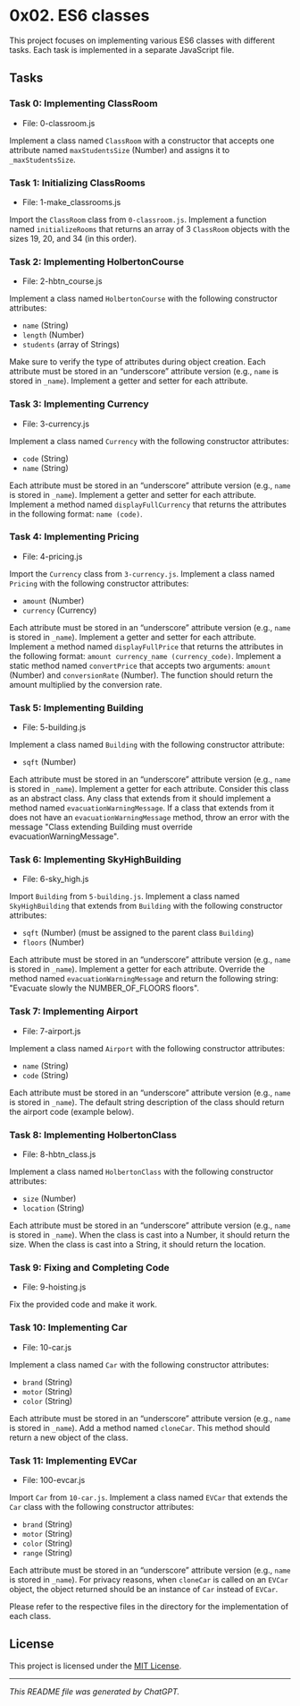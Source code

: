 # 0x02. ES6 classes

This project focuses on implementing various ES6 classes with different tasks. Each task is implemented in a separate JavaScript file.

## Tasks

### Task 0: Implementing ClassRoom

- File: 0-classroom.js

Implement a class named `ClassRoom` with a constructor that accepts one attribute named `maxStudentsSize` (Number) and assigns it to `_maxStudentsSize`.

### Task 1: Initializing ClassRooms

- File: 1-make_classrooms.js

Import the `ClassRoom` class from `0-classroom.js`. Implement a function named `initializeRooms` that returns an array of 3 `ClassRoom` objects with the sizes 19, 20, and 34 (in this order).

### Task 2: Implementing HolbertonCourse

- File: 2-hbtn_course.js

Implement a class named `HolbertonCourse` with the following constructor attributes:
- `name` (String)
- `length` (Number)
- `students` (array of Strings)

Make sure to verify the type of attributes during object creation. Each attribute must be stored in an “underscore” attribute version (e.g., `name` is stored in `_name`). Implement a getter and setter for each attribute.

### Task 3: Implementing Currency

- File: 3-currency.js

Implement a class named `Currency` with the following constructor attributes:
- `code` (String)
- `name` (String)

Each attribute must be stored in an “underscore” attribute version (e.g., `name` is stored in `_name`). Implement a getter and setter for each attribute. Implement a method named `displayFullCurrency` that returns the attributes in the following format: `name (code)`.

### Task 4: Implementing Pricing

- File: 4-pricing.js

Import the `Currency` class from `3-currency.js`. Implement a class named `Pricing` with the following constructor attributes:
- `amount` (Number)
- `currency` (Currency)

Each attribute must be stored in an “underscore” attribute version (e.g., `name` is stored in `_name`). Implement a getter and setter for each attribute. Implement a method named `displayFullPrice` that returns the attributes in the following format: `amount currency_name (currency_code)`. Implement a static method named `convertPrice` that accepts two arguments: `amount` (Number) and `conversionRate` (Number). The function should return the amount multiplied by the conversion rate.

### Task 5: Implementing Building

- File: 5-building.js

Implement a class named `Building` with the following constructor attribute:
- `sqft` (Number)

Each attribute must be stored in an “underscore” attribute version (e.g., `name` is stored in `_name`). Implement a getter for each attribute. Consider this class as an abstract class. Any class that extends from it should implement a method named `evacuationWarningMessage`. If a class that extends from it does not have an `evacuationWarningMessage` method, throw an error with the message "Class extending Building must override evacuationWarningMessage".

### Task 6: Implementing SkyHighBuilding

- File: 6-sky_high.js

Import `Building` from `5-building.js`. Implement a class named `SkyHighBuilding` that extends from `Building` with the following constructor attributes:
- `sqft` (Number) (must be assigned to the parent class `Building`)
- `floors` (Number)

Each attribute must be stored in an “underscore” attribute version (e.g., `name` is stored in `_name`). Implement a getter for each attribute. Override the method named `evacuationWarningMessage` and return the following string: "Evacuate slowly the NUMBER_OF_FLOORS floors".

### Task 7: Implementing Airport

- File: 7-airport.js

Implement a class named `Airport` with the following constructor attributes:
- `name` (String)
- `code` (String)

Each attribute must be stored in an “underscore” attribute version (e.g., `name` is stored in `_name`). The default string description of the class should return the airport code (example below).

### Task 8: Implementing HolbertonClass

- File: 8-hbtn_class.js

Implement a class named `HolbertonClass` with the following constructor attributes:
- `size` (Number)
- `location` (String)

Each attribute must be stored in an “underscore” attribute version (e.g., `name` is stored in `_name`). When the class is cast into a Number, it should return the size. When the class is cast into a String, it should return the location.

### Task 9: Fixing and Completing Code

- File: 9-hoisting.js

Fix the provided code and make it work.

### Task 10: Implementing Car

- File: 10-car.js

Implement a class named `Car` with the following constructor attributes:
- `brand` (String)
- `motor` (String)
- `color` (String)

Each attribute must be stored in an “underscore” attribute version (e.g., `name` is stored in `_name`). Add a method named `cloneCar`. This method should return a new object of the class.

### Task 11: Implementing EVCar

- File: 100-evcar.js

Import `Car` from `10-car.js`. Implement a class named `EVCar` that extends the `Car` class with the following constructor attributes:
- `brand` (String)
- `motor` (String)
- `color` (String)
- `range` (String)

Each attribute must be stored in an “underscore” attribute version (e.g., `name` is stored in `_name`). For privacy reasons, when `cloneCar` is called on an `EVCar` object, the object returned should be an instance of `Car` instead of `EVCar`.

Please refer to the respective files in the directory for the implementation of each class.

## License

This project is licensed under the [MIT License](LICENSE).

---
*This README file was generated by ChatGPT.*

